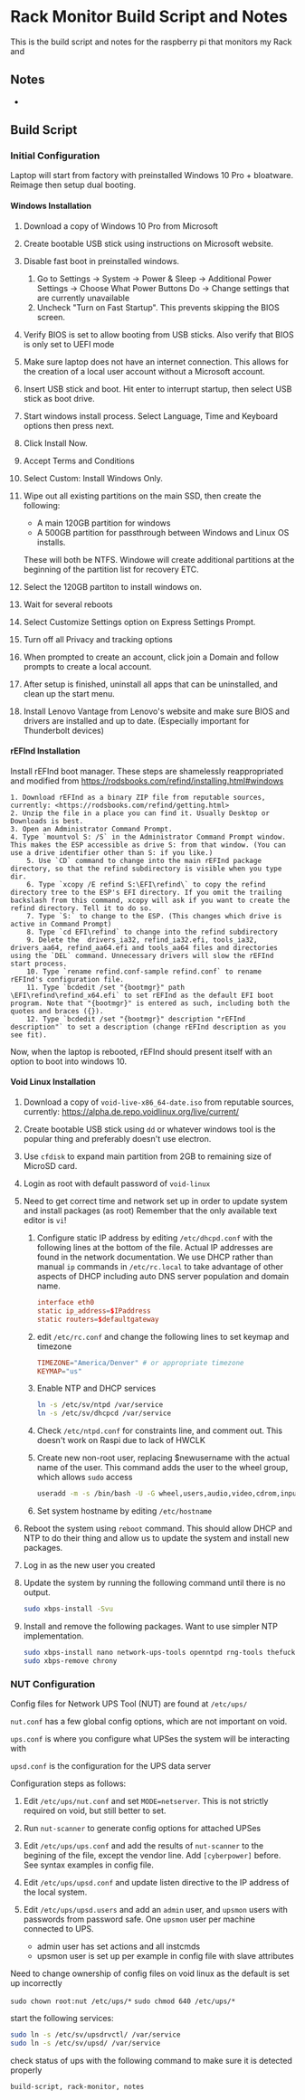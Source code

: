 <h1 id="top">Rack Monitor Build Script and Notes</h1>

This is the build script and notes for the raspberry pi that monitors my Rack and 


<h2 id="notes">Notes</h2>

-

<h2 id="build-script">Build Script</h2>

<h3 id="initial-configuration">Initial Configuration</h3>

Laptop will start from factory with preinstalled Windows 10 Pro + bloatware. Reimage then setup dual booting.

<h4 id="windows-installation">Windows Installation</h4>

1. Download a copy of Windows 10 Pro from Microsoft 

2. Create bootable USB stick using instructions on Microsoft website.

3. Disable fast boot in preinstalled windows.

	1. Go to Settings -> System -> Power & Sleep -> Additional Power Settings -> Choose What Power Buttons Do -> Change settings that are currently unavailable
	2. Uncheck "Turn on Fast Startup". This prevents skipping the BIOS screen.

3. Verify BIOS is set to allow booting from USB sticks. Also verify that BIOS is only set to UEFI mode

4. Make sure laptop does not have an internet connection. This allows for the creation of a local user account without a Microsoft account.

5. Insert USB stick and boot. Hit enter to interrupt startup, then select USB stick as boot drive.

6. Start windows install process. Select Language, Time and Keyboard options then press next.

7. Click Install Now.

8. Accept Terms and Conditions

9. Select Custom: Install Windows Only.

10. Wipe out all existing partitions on the main SSD, then create the following:

	- A main 120GB partition for windows
	- A 500GB partition for passthrough between Windows and Linux OS installs.

    These will both be NTFS. Windowe will create additional partitions at the beginning of the partition list for recovery ETC.

11. Select the 120GB partiton to install windows on.

12. Wait for several reboots

13. Select Customize Settings option on Express Settings Prompt.

14. Turn off all Privacy and tracking options

15. When prompted to create an account, click join a Domain and follow prompts to create a local account.

16. After setup is finished, uninstall all apps that can be uninstalled, and clean up the start menu.

17. Install Lenovo Vantage from Lenovo's website and make sure BIOS and drivers are installed and up to date. (Especially important for Thunderbolt devices)

<h4 id="refind-installation">rEFInd Installation</h4>

Install rEFInd boot manager. These steps are shamelessly reappropriated and modified from <https://rodsbooks.com/refind/installing.html#windows>

	1. Download rEFInd as a binary ZIP file from reputable sources, currently: <https://rodsbooks.com/refind/getting.html>
	2. Unzip the file in a place you can find it. Usually Desktop or Downloads is best.
	3. Open an Administrator Command Prompt.
   	4. Type `mountvol S: /S` in the Administrator Command Prompt window. This makes the ESP accessible as drive S: from that window. (You can use a drive identifier other than S: if you like.)
    	5. Use `CD` command to change into the main rEFInd package directory, so that the refind subdirectory is visible when you type dir.
    	6. Type `xcopy /E refind S:\EFI\refind\` to copy the refind directory tree to the ESP's EFI directory. If you omit the trailing backslash from this command, xcopy will ask if you want to create the refind directory. Tell it to do so.
    	7. Type `S:` to change to the ESP. (This changes which drive is active in Command Prompt)
    	8. Type `cd EFI\refind` to change into the refind subdirectory
    	9. Delete the  drivers_ia32, refind_ia32.efi, tools_ia32, drivers_aa64, refind_aa64.efi and tools_aa64 files and directories using the `DEL` command. Unnecessary drivers will slow the rEFInd start process.
    	10. Type `rename refind.conf-sample refind.conf` to rename rEFInd's configuration file.
    	11. Type `bcdedit /set "{bootmgr}" path \EFI\refind\refind_x64.efi` to set rEFInd as the default EFI boot program. Note that "{bootmgr}" is entered as such, including both the quotes and braces ({}).
    	12. Type `bcdedit /set "{bootmgr}" description "rEFInd description"` to set a description (change rEFInd description as you see fit).

Now, when the laptop is rebooted, rEFInd should present itself with an option to boot into windows 10.

<h4 id="void-linux-installation">Void Linux Installation</h4>

1. Download a copy of `void-live-x86_64-date.iso` from reputable sources, currently: <https://alpha.de.repo.voidlinux.org/live/current/>
2. Create bootable USB stick using `dd` or whatever windows tool is the popular thing and preferably doesn't use electron.


3. Use `cfdisk` to expand main partition from 2GB to remaining size of MicroSD card.

4. Login as root with default password of `void-linux`

5. Need to get correct time and network set up in order to update system and install packages (as root)
   Remember that the only available text editor is `vi`!

	1. Configure static IP address by editing `/etc/dhcpd.conf` with the following lines at the bottom of the file.
	   Actual IP addresses are found in the network documentation.
	   We use DHCP rather than manual `ip` commands in `/etc/rc.local` to take advantage of other aspects of DHCP including auto DNS server population and domain name.
		```conf
		interface eth0
		static ip_address=$IPaddress
		static routers=$defaultgateway
		```

	2. edit `/etc/rc.conf` and change the following lines to set keymap and timezone
		```conf
		TIMEZONE="America/Denver" # or appropriate timezone
		KEYMAP="us"
		```

	3. Enable NTP and DHCP services
		```bash
		ln -s /etc/sv/ntpd /var/service
		ln -s /etc/sv/dhcpcd /var/service
		```

	4. Check `/etc/ntpd.conf` for constraints line, and comment out. This doesn't work on Raspi due to lack of HWCLK
	
	5. Create new non-root user, replacing $newusername with the actual name of the user.
	   This command adds the user to the wheel group, which allows `sudo` access
		```bash
		useradd -m -s /bin/bash -U -G wheel,users,audio,video,cdrom,input $newusername
		```
	
	6. Set system hostname by editing `/etc/hostname`

6. Reboot the system using `reboot` command. This should allow DHCP and NTP to do their thing and allow us to update the system and install new packages.

7. Log in as the new user you created

8. Update the system by running the following command until there is no output.
	```bash
	sudo xbps-install -Svu
	```

9. Install and remove the following packages. Want to use simpler NTP implementation.
	```bash
	sudo xbps-install nano network-ups-tools openntpd rng-tools thefuck vim htop
	sudo xbps-remove chrony
	```

<h3 id="nut-config">NUT Configuration</h3>

Config files for Network UPS Tool (NUT) are found at `/etc/ups/`

`nut.conf` has a few global config options, which are not important on void.

`ups.conf` is where you configure what UPSes the system will be interacting with

`upsd.conf` is the configuration for the UPS data server

Configuration steps as follows:

1. Edit `/etc/ups/nut.conf` and set `MODE=netserver`. This is not strictly required on void, but still better to set.

2. Run `nut-scanner` to generate config options for attached UPSes

3. Edit `/etc/ups/ups.conf` and add the results of `nut-scanner` to the begining of the file, except the vendor line. Add `[cyberpower]` before.
   See syntax examples in config file.

4. Edit `/etc/ups/upsd.conf` and update listen directive to the IP address of the local system.

5. Edit `/etc/ups/upsd.users` and add an `admin` user, and `upsmon` users with passwords from password safe. One `upsmon` user per machine connected to UPS.
	- admin user has set actions and all instcmds
	- upsmon user is set up per example in config file with slave attributes

Need to change ownership of config files on void linux as the default is set up incorrectly

`sudo chown root:nut /etc/ups/*`
`sudo chmod 640 /etc/ups/*`

start the following services:

 ```bash
sudo ln -s /etc/sv/upsdrvctl/ /var/service
sudo ln -s /etc/sv/upsd/ /var/service
```

check status of ups with the following command to make sure it is detected properly


```tags
build-script, rack-monitor, notes
```
